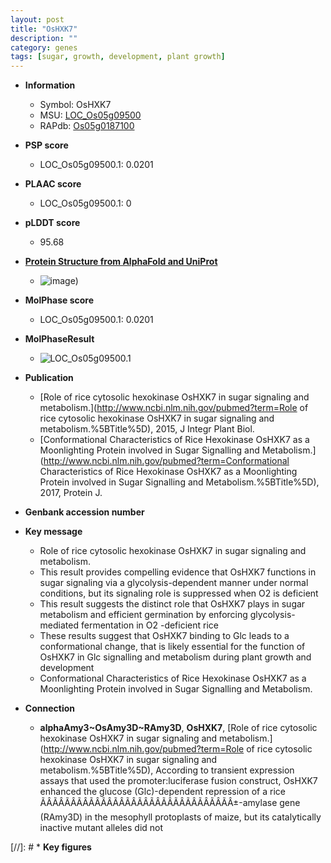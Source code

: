 ```yaml
---
layout: post
title: "OsHXK7"
description: ""
category: genes
tags: [sugar, growth, development, plant growth]
---
```


* **Information**  
    + Symbol: OsHXK7  
    + MSU: [LOC_Os05g09500](http://rice.plantbiology.msu.edu/cgi-bin/ORF_infopage.cgi?orf=LOC_Os05g09500)  
    + RAPdb: [Os05g0187100](http://rapdb.dna.affrc.go.jp/viewer/gbrowse_details/irgsp1?name=Os05g0187100)  

* **PSP score**  
    + LOC_Os05g09500.1: 0.0201 

* **PLAAC score**  
    + LOC_Os05g09500.1: 0 

* **pLDDT score**
    + 95.68

* **[Protein Structure from AlphaFold and UniProt](https://www.uniprot.org/uniprotkb/Q1WM16/entry#structure)**
    + ![image](https://ricepsp.github.io/images/Q1/AF-Q1WM16-F1.png))

* **MolPhase score**
    + LOC_Os05g09500.1: 0.0201

* **MolPhaseResult**
    + ![LOC_Os05g09500.1](https://ricepsp.github.io/pictures/LOC_Os05g/LOC_Os05g09500.1.png)

* **Publication**  
    + [Role of rice cytosolic hexokinase OsHXK7 in sugar signaling and metabolism.](http://www.ncbi.nlm.nih.gov/pubmed?term=Role of rice cytosolic hexokinase OsHXK7 in sugar signaling and metabolism.%5BTitle%5D), 2015, J Integr Plant Biol.
    + [Conformational Characteristics of Rice Hexokinase OsHXK7 as a Moonlighting Protein involved in Sugar Signalling and Metabolism.](http://www.ncbi.nlm.nih.gov/pubmed?term=Conformational Characteristics of Rice Hexokinase OsHXK7 as a Moonlighting Protein involved in Sugar Signalling and Metabolism.%5BTitle%5D), 2017, Protein J.

* **Genbank accession number**  

* **Key message**  
    + Role of rice cytosolic hexokinase OsHXK7 in sugar signaling and metabolism.
    + This result provides compelling evidence that OsHXK7 functions in sugar signaling via a glycolysis-dependent manner under normal conditions, but its signaling role is suppressed when O2 is deficient
    + This result suggests the distinct role that OsHXK7 plays in sugar metabolism and efficient germination by enforcing glycolysis-mediated fermentation in O2 -deficient rice
    + These results suggest that OsHXK7 binding to Glc leads to a conformational change, that is likely essential for the function of OsHXK7 in Glc signalling and metabolism during plant growth and development
    + Conformational Characteristics of Rice Hexokinase OsHXK7 as a Moonlighting Protein involved in Sugar Signalling and Metabolism.

* **Connection**  
    + __alphaAmy3~OsAmy3D~RAmy3D__, __OsHXK7__, [Role of rice cytosolic hexokinase OsHXK7 in sugar signaling and metabolism.](http://www.ncbi.nlm.nih.gov/pubmed?term=Role of rice cytosolic hexokinase OsHXK7 in sugar signaling and metabolism.%5BTitle%5D), According to transient expression assays that used the promoter:luciferase fusion construct, OsHXK7 enhanced the glucose (Glc)-dependent repression of a rice ÃÂÃÂÃÂÃÂÃÂÃÂÃÂÃÂÃÂÃÂÃÂÃÂÃÂÃÂÃÂÃÂ±-amylase gene (RAmy3D) in the mesophyll protoplasts of maize, but its catalytically inactive mutant alleles did not

[//]: # * **Key figures**  


